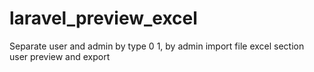 # laravel_preview_excel
Separate user and admin by type 0 1, by admin import file excel section user preview and export
